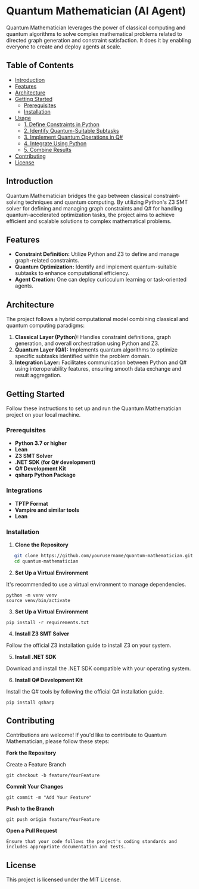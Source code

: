 # Quantum Mathematician (AI Agent)

Quantum Mathematician leverages the power of classical computing and quantum algorithms to solve complex mathematical problems related to directed graph generation and constraint satisfaction. It does it by enabling everyone to create and deploy agents at scale.

## Table of Contents

- [Introduction](#introduction)
- [Features](#features)
- [Architecture](#architecture)
- [Getting Started](#getting-started)
  - [Prerequisites](#prerequisites)
  - [Installation](#installation)
- [Usage](#usage)
  - [1. Define Constraints in Python](#1-define-constraints-in-python)
  - [2. Identify Quantum-Suitable Subtasks](#2-identify-quantum-suitable-subtasks)
  - [3. Implement Quantum Operations in Q#](#3-implement-quantum-operations-in-q)
  - [4. Integrate Using Python](#4-integrate-using-python)
  - [5. Combine Results](#5-combine-results)
- [Contributing](#contributing)
- [License](#license)

## Introduction

Quantum Mathematician bridges the gap between classical constraint-solving techniques and quantum computing. By utilizing Python's Z3 SMT solver for defining and managing graph constraints and Q# for handling quantum-accelerated optimization tasks, the project aims to achieve efficient and scalable solutions to complex mathematical problems.

## Features

- **Constraint Definition:** Utilize Python and Z3 to define and manage graph-related constraints.
- **Quantum Optimization:** Identify and implement quantum-suitable subtasks to enhance computational efficiency.
- **Agent Creation:** One can deploy curicculum learning or task-oriented agents. 

## Architecture

The project follows a hybrid computational model combining classical and quantum computing paradigms:

1. **Classical Layer (Python):** Handles constraint definitions, graph generation, and overall orchestration using Python and Z3.
2. **Quantum Layer (Q#):** Implements quantum algorithms to optimize specific subtasks identified within the problem domain.
3. **Integration Layer:** Facilitates communication between Python and Q# using interoperability features, ensuring smooth data exchange and result aggregation.

## Getting Started

Follow these instructions to set up and run the Quantum Mathematician project on your local machine.

### Prerequisites

- **Python 3.7 or higher**
- **Lean**
- **Z3 SMT Solver**
- **.NET SDK (for Q# development)**
- **Q# Development Kit**
- **qsharp Python Package**

### Integrations

- **TPTP Format**
- **Vampire and similar tools**
- **Lean**


### Installation

1. **Clone the Repository**

```bash
   git clone https://github.com/yourusername/quantum-mathematician.git
   cd quantum-mathematician
```

2. **Set Up a Virtual Environment**

It's recommended to use a virtual environment to manage dependencies.

```
python -m venv venv
source venv/bin/activate 
```

3. **Set Up a Virtual Environment**

```
pip install -r requirements.txt
```

4. **Install Z3 SMT Solver**

Follow the official Z3 installation guide to install Z3 on your system.

5. **Install .NET SDK**

Download and install the .NET SDK compatible with your operating system.

6. **Install Q# Development Kit**

Install the Q# tools by following the official Q# installation guide.

```
pip install qsharp
```

## Contributing
Contributions are welcome! If you'd like to contribute to Quantum Mathematician, please follow these steps:

**Fork the Repository**

Create a Feature Branch
```
git checkout -b feature/YourFeature
```

**Commit Your Changes**

```
git commit -m "Add Your Feature"
```

**Push to the Branch**

```
git push origin feature/YourFeature
```

**Open a Pull Request**

```
Ensure that your code follows the project's coding standards and includes appropriate documentation and tests.
```

## License
This project is licensed under the MIT License.
